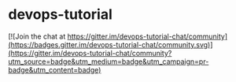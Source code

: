 # devops-tutorial

[![Join the chat at https://gitter.im/devops-tutorial-chat/community](https://badges.gitter.im/devops-tutorial-chat/community.svg)](https://gitter.im/devops-tutorial-chat/community?utm_source=badge&utm_medium=badge&utm_campaign=pr-badge&utm_content=badge)